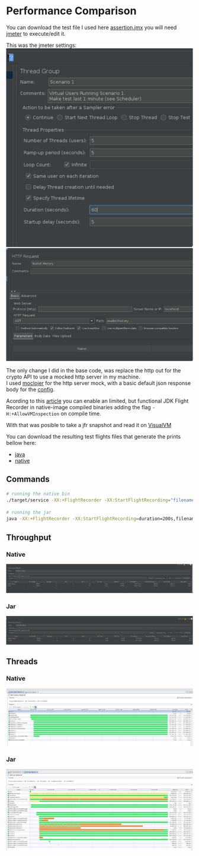# Performance Comparison
You can download the test file I used here [assertion.jmx](docs/assertion.jmx) you will need [jmeter](https://jmeter.apache.org/) to execute/edit it.

This was the jmeter settings:  
![settings-1](docs/assertion-settings-1.jpg)
![settings-2](docs/assertion-settings-2.jpg)

The only change I did in the base code, was replace the http out for the crypto API to use a mocked http server in my machine.  
I used [moclojer](https://github.com/moclojer/moclojer) for the http server mock, with a basic default json response body for the [config](docs/moclojer.yml).

Acording to this [article](https://www.graalvm.org/22.0/reference-manual/native-image/JFR/) you can enable an limited, but functional 
JDK Flight Recorder in native-image compiled binaries adding the flag `-H:+AllowVMInspection` on compile time. 

With that was posible to take a jfr snapshot and read it on [VisualVM](https://visualvm.github.io/)

You can download the resulting test flights files that generate the prints bellow here:
 - [java](docs/jar-flight.jfr)
 - [native](docs/native-flight.jfr)

## Commands
```bash
# running the native bin
./target/service -XX:+FlightRecorder -XX:StartFlightRecording="filename=native-flight.jfr,dumponexit=true,duration=120s"

# running the jar
java -XX:+FlightRecorder -XX:StartFlightRecording=duration=200s,filename=jar-flight.jfr -jar target/service.jar
```

## Throughput
### Native
![native-throughput](docs/jmeter-native.jpg)
### Jar
![java-throughput](docs/jmeter-java.jpg)

## Threads
### Native
![threads-native](docs/threads-native.jpg)
### Jar
![threads-java](docs/threads-java.jpg)

